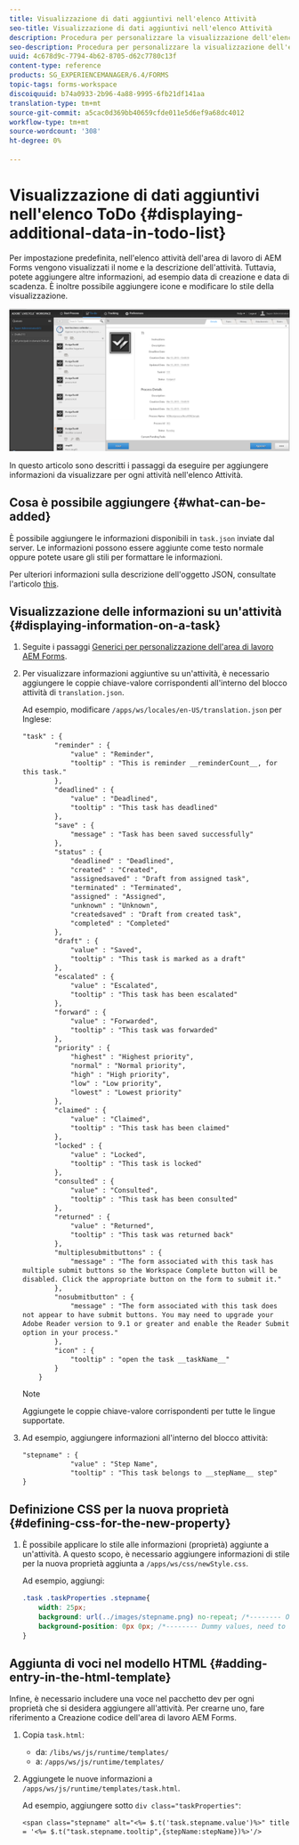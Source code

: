 ```yaml
---
title: Visualizzazione di dati aggiuntivi nell'elenco Attività
seo-title: Visualizzazione di dati aggiuntivi nell'elenco Attività
description: Procedura per personalizzare la visualizzazione dell'elenco A dell'LiveCycle  dell'area di lavoro AEM Forms per visualizzare ulteriori informazioni oltre a quelle predefinite.
seo-description: Procedura per personalizzare la visualizzazione dell'elenco A dell'LiveCycle  dell'area di lavoro AEM Forms per visualizzare ulteriori informazioni oltre a quelle predefinite.
uuid: 4c678d9c-7794-4b62-8705-d62c7780c13f
content-type: reference
products: SG_EXPERIENCEMANAGER/6.4/FORMS
topic-tags: forms-workspace
discoiquuid: b74a0933-2b96-4a88-9995-6fb21df141aa
translation-type: tm+mt
source-git-commit: a5cac0d369bb40659cfde011e5d6ef9a68dc4012
workflow-type: tm+mt
source-wordcount: '308'
ht-degree: 0%

---
```



# Visualizzazione di dati aggiuntivi nell&#39;elenco ToDo {#displaying-additional-data-in-todo-list}

Per impostazione predefinita, nell&#39;elenco  attività dell&#39;area di lavoro di AEM Forms vengono visualizzati il nome e la descrizione dell&#39;attività. Tuttavia, potete aggiungere altre informazioni, ad esempio data di creazione e data di scadenza. È inoltre possibile aggiungere icone e modificare lo stile della visualizzazione.

![Vedere la scheda Attività di HTML Workspace che mostra la configurazione predefinita](assets/html-todo-list.png)

In questo articolo sono descritti i passaggi da eseguire per aggiungere informazioni da visualizzare per ogni attività nell&#39;elenco Attività.

## Cosa è possibile aggiungere {#what-can-be-added}

È possibile aggiungere le informazioni disponibili in `task.json` inviate dal server. Le informazioni possono essere aggiunte come testo normale oppure potete usare gli stili per formattare le informazioni.

Per ulteriori informazioni sulla descrizione dell&#39;oggetto JSON, consultate l&#39;articolo [this](/help/forms/using/html-workspace-json-object-description.md).

## Visualizzazione delle informazioni su un&#39;attività {#displaying-information-on-a-task}

1. Seguite i passaggi [Generici per  personalizzazione dell&#39;area di lavoro AEM Forms](/help/forms/using/generic-steps-html-workspace-customization.md).
1. Per visualizzare informazioni aggiuntive su un&#39;attività, è necessario aggiungere le coppie chiave-valore corrispondenti all&#39;interno del blocco attività di `translation.json`.

   Ad esempio, modificare `/apps/ws/locales/en-US/translation.json` per Inglese:

   ```
   "task" : {
           "reminder" : {
               "value" : "Reminder",
               "tooltip" : "This is reminder __reminderCount__, for this task."
           },
           "deadlined" : {
               "value" : "Deadlined",
               "tooltip" : "This task has deadlined"
           },
           "save" : {
               "message" : "Task has been saved successfully"
           },
           "status" : {
               "deadlined" : "Deadlined",
               "created" : "Created",
               "assignedsaved" : "Draft from assigned task",
               "terminated" : "Terminated",
               "assigned" : "Assigned",
               "unknown" : "Unknown",
               "createdsaved" : "Draft from created task",
               "completed" : "Completed"
           },
           "draft" : {
               "value" : "Saved",
               "tooltip" : "This task is marked as a draft"
           },
           "escalated" : {
               "value" : "Escalated",
               "tooltip" : "This task has been escalated"
           },
           "forward" : {
               "value" : "Forwarded",
               "tooltip" : "This task was forwarded"
           },
           "priority" : {
               "highest" : "Highest priority",
               "normal" : "Normal priority",
               "high" : "High priority",
               "low" : "Low priority",
               "lowest" : "Lowest priority"
           },
           "claimed" : {
               "value" : "Claimed",
               "tooltip" : "This task has been claimed"
           },
           "locked" : {
               "value" : "Locked",
               "tooltip" : "This task is locked"
           },
           "consulted" : {
               "value" : "Consulted",
               "tooltip" : "This task has been consulted"
           },
           "returned" : {
               "value" : "Returned",
               "tooltip" : "This task was returned back"
           },
           "multiplesubmitbuttons" : {
               "message" : "The form associated with this task has multiple submit buttons so the Workspace Complete button will be disabled. Click the appropriate button on the form to submit it."
           },
           "nosubmitbutton" : {
               "message" : "The form associated with this task does not appear to have submit buttons. You may need to upgrade your Adobe Reader version to 9.1 or greater and enable the Reader Submit option in your process."
           },
           "icon" : {
               "tooltip" : "open the task __taskName__"
           }
       }
   ```

   >[!NOTE]
   >
   >Aggiungete le coppie chiave-valore corrispondenti per tutte le lingue supportate.

1. Ad esempio, aggiungere informazioni all&#39;interno del blocco attività:

   ```
   "stepname" : {
               "value" : "Step Name",
               "tooltip" : "This task belongs to __stepName__ step"
   }
   ```

## Definizione CSS per la nuova proprietà {#defining-css-for-the-new-property}

1. È possibile applicare lo stile alle informazioni (proprietà) aggiunte a un&#39;attività. A questo scopo, è necessario aggiungere informazioni di stile per la nuova proprietà aggiunta a `/apps/ws/css/newStyle.css`.

   Ad esempio, aggiungi:

   ```css
   .task .taskProperties .stepname{
       width: 25px;
       background: url(../images/stepname.png) no-repeat; /*-------- Or just reuse background image / image-sprite defined .task .taskProperties span of style.css---------------------*/
       background-position: 0px 0px; /*-------- Dummy values, need to be configured as per user background image / image-sprite ---------------------*/
   }
   ```

## Aggiunta di voci nel modello HTML {#adding-entry-in-the-html-template}

Infine, è necessario includere una voce nel pacchetto dev per ogni proprietà che si desidera aggiungere all&#39;attività. Per crearne uno, fare riferimento a Creazione  codice dell&#39;area di lavoro AEM Forms.

1. Copia `task.html`:

   * da: `/libs/ws/js/runtime/templates/`
   * a: `/apps/ws/js/runtime/templates/`

1. Aggiungete le nuove informazioni a `/apps/ws/js/runtime/templates/task.html`.

   Ad esempio, aggiungere sotto `div class="taskProperties"`:

   ```
   <span class="stepname" alt="<%= $.t('task.stepname.value')%>" title = '<%= $.t("task.stepname.tooltip",{stepName:stepName})%>'/>
   ```
